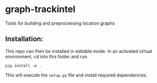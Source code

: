 # graph-trackintel
Tools for building and preprocessing location graphs

## Installation:


This repo can then be installed in editable mode. In an activated virtual environment, cd into this folder and run
```
pip install -e .
```
This will execute the `setup.py` file and install required dependencies.